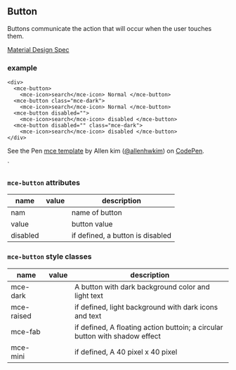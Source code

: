 <a name="Button"></a>

## Button
Buttons communicate the action that will occur when the user touches them.

[Material Design Spec](https://material.io/guidelines/components/buttons.html#buttons-style)

### example
```
<div>
  <mce-button>
    <mce-icon>search</mce-icon> Normal </mce-button>
  <mce-button class="mce-dark">
    <mce-icon>search</mce-icon> Normal </mce-button>
  <mce-button disabled="">
    <mce-icon>search</mce-icon> disabled </mce-button>
  <mce-button disabled="" class="mce-dark">
    <mce-icon>search</mce-icon> disabled </mce-button>
</div>
```

<p data-height="600" data-theme-id="32189" data-slug-hash="aEVoYg" data-default-tab="result" data-user="allenhwkim" data-embed-version="2" data-pen-title="mce template" class="codepen">See the Pen <a href="https://codepen.io/allenhwkim/pen/PEJKKo/">mce template</a> by Allen kim (<a href="https://codepen.io/allenhwkim">@allenhwkim</a>) on <a href="https://codepen.io">CodePen</a>.</p>
<script async src="https://production-assets.codepen.io/assets/embed/ei.js"></script>`

### `mce-button` attributes 
 |name|value|description|
 |---|---|---|
 |nam| | name of button
 |value| | button value
 |disabled| | if defined, a button is disabled

### `mce-button` style classes
 |name|value|description|
 |---|---|---|
 |mce-dark| | A button with dark background color and light text
 |mce-raised| | if defined, light background with dark icons and text 
 |mce-fab| | if defined, A floating action buttoin; a circular button with shadow effect
 |mce-mini| | if defined, A 40 pixel x 40 pixel

